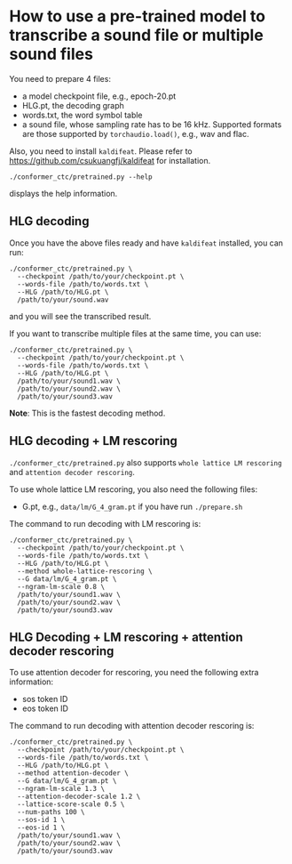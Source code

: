 
# How to use a pre-trained model to transcribe a sound file or multiple sound files

You need to prepare 4 files:

  - a model checkpoint file, e.g., epoch-20.pt
  - HLG.pt, the decoding graph
  - words.txt, the word symbol table
  - a sound file, whose sampling rate has to be 16 kHz.
    Supported formats are those supported by `torchaudio.load()`,
    e.g., wav and flac.

Also, you need to install `kaldifeat`. Please refer to
<https://github.com/csukuangfj/kaldifeat> for installation.

```
./conformer_ctc/pretrained.py --help
```

displays the help information.

## HLG decoding

Once you have the above files ready and have `kaldifeat` installed,
you can run:

```
./conformer_ctc/pretrained.py \
  --checkpoint /path/to/your/checkpoint.pt \
  --words-file /path/to/words.txt \
  --HLG /path/to/HLG.pt \
  /path/to/your/sound.wav
```

and you will see the transcribed result.

If you want to transcribe multiple files at the same time, you can use:

```
./conformer_ctc/pretrained.py \
  --checkpoint /path/to/your/checkpoint.pt \
  --words-file /path/to/words.txt \
  --HLG /path/to/HLG.pt \
  /path/to/your/sound1.wav \
  /path/to/your/sound2.wav \
  /path/to/your/sound3.wav
```

**Note**: This is the fastest decoding method.

## HLG decoding + LM rescoring

`./conformer_ctc/pretrained.py` also supports `whole lattice LM rescoring`
and `attention decoder rescoring`.

To use whole lattice LM rescoring, you also need the following files:

  - G.pt, e.g., `data/lm/G_4_gram.pt` if you have run `./prepare.sh`

The command to run decoding with LM rescoring is:

```
./conformer_ctc/pretrained.py \
  --checkpoint /path/to/your/checkpoint.pt \
  --words-file /path/to/words.txt \
  --HLG /path/to/HLG.pt \
  --method whole-lattice-rescoring \
  --G data/lm/G_4_gram.pt \
  --ngram-lm-scale 0.8 \
  /path/to/your/sound1.wav \
  /path/to/your/sound2.wav \
  /path/to/your/sound3.wav
```

## HLG Decoding + LM rescoring + attention decoder rescoring

To use attention decoder for rescoring, you need the following extra information:

  - sos token ID
  - eos token ID

The command to run decoding with attention decoder rescoring is:

```
./conformer_ctc/pretrained.py \
  --checkpoint /path/to/your/checkpoint.pt \
  --words-file /path/to/words.txt \
  --HLG /path/to/HLG.pt \
  --method attention-decoder \
  --G data/lm/G_4_gram.pt \
  --ngram-lm-scale 1.3 \
  --attention-decoder-scale 1.2 \
  --lattice-score-scale 0.5 \
  --num-paths 100 \
  --sos-id 1 \
  --eos-id 1 \
  /path/to/your/sound1.wav \
  /path/to/your/sound2.wav \
  /path/to/your/sound3.wav
```
